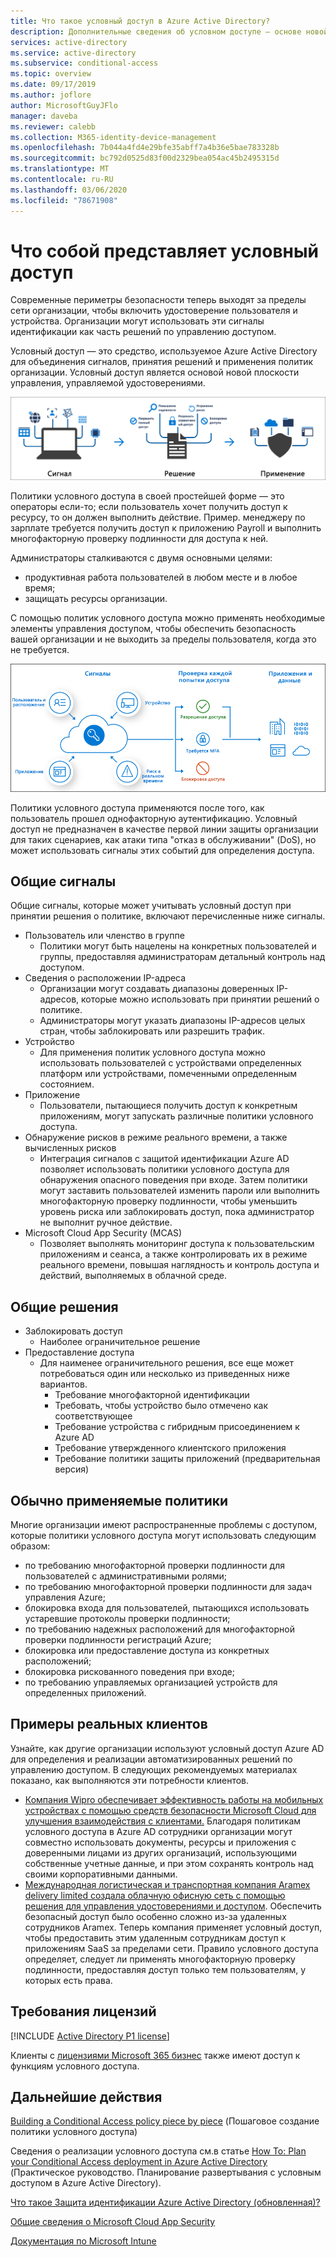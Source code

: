 ```yaml
---
title: Что такое условный доступ в Azure Active Directory?
description: Дополнительные сведения об условном доступе — основе новой плоскости управления, управляемой удостоверениями.
services: active-directory
ms.service: active-directory
ms.subservice: conditional-access
ms.topic: overview
ms.date: 09/17/2019
ms.author: joflore
author: MicrosoftGuyJFlo
manager: daveba
ms.reviewer: calebb
ms.collection: M365-identity-device-management
ms.openlocfilehash: 7b044a4fd4e29bfe35abff7a4b36e5bae783328b
ms.sourcegitcommit: bc792d0525d83f00d2329bea054ac45b2495315d
ms.translationtype: MT
ms.contentlocale: ru-RU
ms.lasthandoff: 03/06/2020
ms.locfileid: "78671908"
---
```

# <a name="what-is-conditional-access"></a>Что собой представляет условный доступ

Современные периметры безопасности теперь выходят за пределы сети организации, чтобы включить удостоверение пользователя и устройства. Организации могут использовать эти сигналы идентификации как часть решений по управлению доступом. 

Условный доступ — это средство, используемое Azure Active Directory для объединения сигналов, принятия решений и применения политик организации. Условный доступ является основой новой плоскости управления, управляемой удостоверениями.

![Концептуальный условный сигнал и решение о принудительном применении](./media/overview/conditional-access-signal-decision-enforcement.png)

Политики условного доступа в своей простейшей форме — это операторы если-то; если пользователь хочет получить доступ к ресурсу, то он должен выполнить действие. Пример. менеджеру по зарплате требуется получить доступ к приложению Payroll и выполнить многофакторную проверку подлинности для доступа к ней.

Администраторы сталкиваются с двумя основными целями:

- продуктивная работа пользователей в любом месте и в любое время;
- защищать ресурсы организации.

С помощью политик условного доступа можно применять необходимые элементы управления доступом, чтобы обеспечить безопасность вашей организации и не выходить за пределы пользователя, когда это не требуется.

![Поток процесса концептуального условного доступа](./media/overview/conditional-access-overview-how-it-works.png)

Политики условного доступа применяются после того, как пользователь прошел однофакторную аутентификацию. Условный доступ не предназначен в качестве первой линии защиты организации для таких сценариев, как атаки типа "отказ в обслуживании" (DoS), но может использовать сигналы этих событий для определения доступа.

## <a name="common-signals"></a>Общие сигналы

Общие сигналы, которые может учитывать условный доступ при принятии решения о политике, включают перечисленные ниже сигналы.

- Пользователь или членство в группе
   - Политики могут быть нацелены на конкретных пользователей и группы, предоставляя администраторам детальный контроль над доступом.
- Сведения о расположении IP-адреса
   - Организации могут создавать диапазоны доверенных IP-адресов, которые можно использовать при принятии решений о политике. 
   - Администраторы могут указать диапазоны IP-адресов целых стран, чтобы заблокировать или разрешить трафик.
- Устройство
   - Для применения политик условного доступа можно использовать пользователей с устройствами определенных платформ или устройствами, помеченными определенным состоянием.
- Приложение
   - Пользователи, пытающиеся получить доступ к конкретным приложениям, могут запускать различные политики условного доступа. 
- Обнаружение рисков в режиме реального времени, а также вычисленных рисков
   - Интеграция сигналов с защитой идентификации Azure AD позволяет использовать политики условного доступа для обнаружения опасного поведения при входе. Затем политики могут заставить пользователей изменить пароли или выполнить многофакторную проверку подлинности, чтобы уменьшить уровень риска или заблокировать доступ, пока администратор не выполнит ручное действие.
- Microsoft Cloud App Security (MCAS)
   - Позволяет выполнять мониторинг доступа к пользовательским приложениям и сеанса, а также контролировать их в режиме реального времени, повышая наглядность и контроль доступа и действий, выполняемых в облачной среде.

## <a name="common-decisions"></a>Общие решения

- Заблокировать доступ
   - Наиболее ограничительное решение
- Предоставление доступа
   - Для наименее ограничительного решения, все еще может потребоваться один или несколько из приведенных ниже вариантов.
      - Требование многофакторной идентификации
      - Требовать, чтобы устройство было отмечено как соответствующее
      - Требование устройства с гибридным присоединением к Azure AD
      - Требование утвержденного клиентского приложения
      - Требование политики защиты приложений (предварительная версия)

## <a name="commonly-applied-policies"></a>Обычно применяемые политики

Многие организации имеют распространенные проблемы с доступом, которые политики условного доступа могут использовать следующим образом:

- по требованию многофакторной проверки подлинности для пользователей с административными ролями;
- по требованию многофакторной проверки подлинности для задач управления Azure;
- блокировка входа для пользователей, пытающихся использовать устаревшие протоколы проверки подлинности;
- по требованию надежных расположений для многофакторной проверки подлинности регистраций Azure;
- блокировка или предоставление доступа из конкретных расположений;
- блокировка рискованного поведения при входе;
- по требованию управляемых организацией устройств для определенных приложений.

## <a name="customer-case-studies"></a>Примеры реальных клиентов

Узнайте, как другие организации используют условный доступ Azure AD для определения и реализации автоматизированных решений по управлению доступом. В следующих рекомендуемых материалах показано, как выполняются эти потребности клиентов.

* [Компания Wipro обеспечивает эффективность работы на мобильных устройствах с помощью средств безопасности Microsoft Cloud для улучшения взаимодействия с клиентами.](https://customers.microsoft.com/story/wipro-professional-services-enterprise-mobility-security) Благодаря политикам условного доступа в Azure AD сотрудники организации могут совместно использовать документы, ресурсы и приложения с доверенными лицами из других организаций, использующими собственные учетные данные, и при этом сохранять контроль над своими корпоративными данными.
* [Международная логистическая и транспортная компания Aramex delivery limited создала облачную офисную сеть с помощью решения для управления удостоверениями и доступом](https://customers.microsoft.com/story/aramex-azure-active-directory-travel-transportation-united-arab-emirates-en). Обеспечить безопасный доступ было особенно сложно из-за удаленных сотрудников Aramex. Теперь компания применяет условный доступ, чтобы предоставить этим удаленным сотрудникам доступ к приложениям SaaS за пределами сети. Правило условного доступа определяет, следует ли применять многофакторную проверку подлинности, предоставляя доступ только тем пользователям, у которых есть права.

## <a name="license-requirements"></a>Требования лицензий

[!INCLUDE [Active Directory P1 license](../../../includes/active-directory-p1-license.md)]

Клиенты с [лицензиями Microsoft 365 бизнес](/office365/servicedescriptions/microsoft-365-service-descriptions/microsoft-365-business-service-description) также имеют доступ к функциям условного доступа. 

## <a name="next-steps"></a>Дальнейшие действия

[Building a Conditional Access policy piece by piece](concept-conditional-access-policies.md) (Пошаговое создание политики условного доступа)

Сведения о реализации условного доступа см.в статье [How To: Plan your Conditional Access deployment in Azure Active Directory](plan-conditional-access.md) (Практическое руководство. Планирование развертывания с условным доступом в Azure Active Directory).

[Что такое Защита идентификации Azure Active Directory (обновленная)?](../identity-protection/overview-v2.md)

[Общие сведения о Microsoft Cloud App Security](/cloud-app-security/what-is-cloud-app-security)

[Документация по Microsoft Intune](/intune/index)